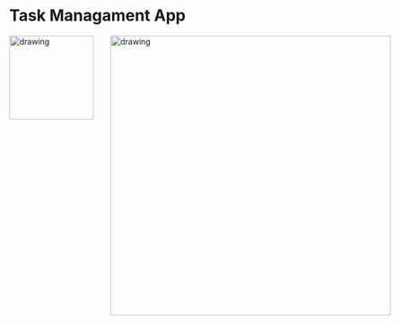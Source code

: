 <h1>Task Managament App</h1>
<div style="display: flex; gap: 30px;">
    <img src="https://i.ibb.co/XjmHBBv/Screenshot-2023-09-22-205345.png" alt="drawing" width="150" />
    <img src="https://i.ibb.co/3F5Qzv5/Screenshot-2023-09-22-205314.png" alt="drawing" width="500" />
</div>